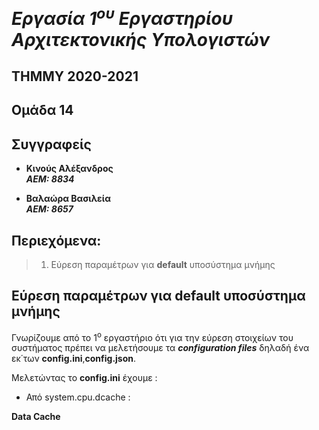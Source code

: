 # _Εργασία 1<sup>ου</sup> Εργαστηρίου Αρχιτεκτονικής Υπολογιστών_

## ΤΗΜΜΥ 2020-2021

## Ομάδα 14

## Συγγραφείς 
- **Κινούς Αλέξανδρος**  
***ΑΕΜ: 8834***

- **Βαλαώρα Βασιλεία**  
***ΑΕΜ: 8657***

## Περιεχόμενα:
> 1. Εύρεση παραμέτρων για **default** υποσύστημα μνήμης



## Eύρεση παραμέτρων για **default** υποσύστημα μνήμης

Γνωρίζουμε από το 1<sup>ο</sup> εργαστήριο ότι για την εύρεση στοιχείων του συστήματος πρέπει να μελετήσουμε τα ***configuration files*** δηλαδή ένα εκ΄των **config.ini**,**config.json**.

Μελετώντας το **config.ini** έχουμε :

  - Από system.cpu.dcache : 
   
   **Data Cache**
